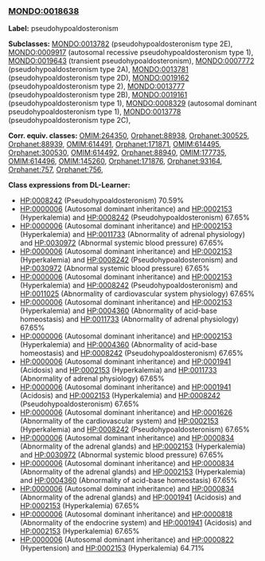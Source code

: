 
### [MONDO:0018638](http://purl.obolibrary.org/obo/MONDO_0018638)
**Label:** pseudohypoaldosteronism

**Subclasses:** [MONDO:0013782](http://purl.obolibrary.org/obo/MONDO_0013782) (pseudohypoaldosteronism type 2E), [MONDO:0009917](http://purl.obolibrary.org/obo/MONDO_0009917) (autosomal recessive pseudohypoaldosteronism type 1), [MONDO:0019643](http://purl.obolibrary.org/obo/MONDO_0019643) (transient pseudohypoaldosteronism), [MONDO:0007772](http://purl.obolibrary.org/obo/MONDO_0007772) (pseudohypoaldosteronism type 2A), [MONDO:0013781](http://purl.obolibrary.org/obo/MONDO_0013781) (pseudohypoaldosteronism type 2D), [MONDO:0019162](http://purl.obolibrary.org/obo/MONDO_0019162) (pseudohypoaldosteronism type 2), [MONDO:0013777](http://purl.obolibrary.org/obo/MONDO_0013777) (pseudohypoaldosteronism type 2B), [MONDO:0019161](http://purl.obolibrary.org/obo/MONDO_0019161) (pseudohypoaldosteronism type 1), [MONDO:0008329](http://purl.obolibrary.org/obo/MONDO_0008329) (autosomal dominant pseudohypoaldosteronism type 1), [MONDO:0013778](http://purl.obolibrary.org/obo/MONDO_0013778) (pseudohypoaldosteronism type 2C), 

**Corr. equiv. classes:** [OMIM:264350](http://purl.obolibrary.org/obo/OMIM_264350), [Orphanet:88938](http://www.orpha.net/ORDO/Orphanet_88938), [Orphanet:300525](http://www.orpha.net/ORDO/Orphanet_300525), [Orphanet:88939](http://www.orpha.net/ORDO/Orphanet_88939), [OMIM:614491](http://purl.obolibrary.org/obo/OMIM_614491), [Orphanet:171871](http://www.orpha.net/ORDO/Orphanet_171871), [OMIM:614495](http://purl.obolibrary.org/obo/OMIM_614495), [Orphanet:300530](http://www.orpha.net/ORDO/Orphanet_300530), [OMIM:614492](http://purl.obolibrary.org/obo/OMIM_614492), [Orphanet:88940](http://www.orpha.net/ORDO/Orphanet_88940), [OMIM:177735](http://purl.obolibrary.org/obo/OMIM_177735), [OMIM:614496](http://purl.obolibrary.org/obo/OMIM_614496), [OMIM:145260](http://purl.obolibrary.org/obo/OMIM_145260), [Orphanet:171876](http://www.orpha.net/ORDO/Orphanet_171876), [Orphanet:93164](http://www.orpha.net/ORDO/Orphanet_93164), [Orphanet:757](http://www.orpha.net/ORDO/Orphanet_757), [Orphanet:756](http://www.orpha.net/ORDO/Orphanet_756), 

**Class expressions from DL-Learner:**

- [HP:0008242](http://purl.obolibrary.org/obo/HP_0008242) (Pseudohypoaldosteronism) 70.59%
- [HP:0000006](http://purl.obolibrary.org/obo/HP_0000006) (Autosomal dominant inheritance) and [HP:0002153](http://purl.obolibrary.org/obo/HP_0002153) (Hyperkalemia) and [HP:0008242](http://purl.obolibrary.org/obo/HP_0008242) (Pseudohypoaldosteronism) 67.65%
- [HP:0000006](http://purl.obolibrary.org/obo/HP_0000006) (Autosomal dominant inheritance) and [HP:0002153](http://purl.obolibrary.org/obo/HP_0002153) (Hyperkalemia) and [HP:0011733](http://purl.obolibrary.org/obo/HP_0011733) (Abnormality of adrenal physiology) and [HP:0030972](http://purl.obolibrary.org/obo/HP_0030972) (Abnormal systemic blood pressure) 67.65%
- [HP:0000006](http://purl.obolibrary.org/obo/HP_0000006) (Autosomal dominant inheritance) and [HP:0002153](http://purl.obolibrary.org/obo/HP_0002153) (Hyperkalemia) and [HP:0008242](http://purl.obolibrary.org/obo/HP_0008242) (Pseudohypoaldosteronism) and [HP:0030972](http://purl.obolibrary.org/obo/HP_0030972) (Abnormal systemic blood pressure) 67.65%
- [HP:0000006](http://purl.obolibrary.org/obo/HP_0000006) (Autosomal dominant inheritance) and [HP:0002153](http://purl.obolibrary.org/obo/HP_0002153) (Hyperkalemia) and [HP:0008242](http://purl.obolibrary.org/obo/HP_0008242) (Pseudohypoaldosteronism) and [HP:0011025](http://purl.obolibrary.org/obo/HP_0011025) (Abnormality of cardiovascular system physiology) 67.65%
- [HP:0000006](http://purl.obolibrary.org/obo/HP_0000006) (Autosomal dominant inheritance) and [HP:0002153](http://purl.obolibrary.org/obo/HP_0002153) (Hyperkalemia) and [HP:0004360](http://purl.obolibrary.org/obo/HP_0004360) (Abnormality of acid-base homeostasis) and [HP:0011733](http://purl.obolibrary.org/obo/HP_0011733) (Abnormality of adrenal physiology) 67.65%
- [HP:0000006](http://purl.obolibrary.org/obo/HP_0000006) (Autosomal dominant inheritance) and [HP:0002153](http://purl.obolibrary.org/obo/HP_0002153) (Hyperkalemia) and [HP:0004360](http://purl.obolibrary.org/obo/HP_0004360) (Abnormality of acid-base homeostasis) and [HP:0008242](http://purl.obolibrary.org/obo/HP_0008242) (Pseudohypoaldosteronism) 67.65%
- [HP:0000006](http://purl.obolibrary.org/obo/HP_0000006) (Autosomal dominant inheritance) and [HP:0001941](http://purl.obolibrary.org/obo/HP_0001941) (Acidosis) and [HP:0002153](http://purl.obolibrary.org/obo/HP_0002153) (Hyperkalemia) and [HP:0011733](http://purl.obolibrary.org/obo/HP_0011733) (Abnormality of adrenal physiology) 67.65%
- [HP:0000006](http://purl.obolibrary.org/obo/HP_0000006) (Autosomal dominant inheritance) and [HP:0001941](http://purl.obolibrary.org/obo/HP_0001941) (Acidosis) and [HP:0002153](http://purl.obolibrary.org/obo/HP_0002153) (Hyperkalemia) and [HP:0008242](http://purl.obolibrary.org/obo/HP_0008242) (Pseudohypoaldosteronism) 67.65%
- [HP:0000006](http://purl.obolibrary.org/obo/HP_0000006) (Autosomal dominant inheritance) and [HP:0001626](http://purl.obolibrary.org/obo/HP_0001626) (Abnormality of the cardiovascular system) and [HP:0002153](http://purl.obolibrary.org/obo/HP_0002153) (Hyperkalemia) and [HP:0008242](http://purl.obolibrary.org/obo/HP_0008242) (Pseudohypoaldosteronism) 67.65%
- [HP:0000006](http://purl.obolibrary.org/obo/HP_0000006) (Autosomal dominant inheritance) and [HP:0000834](http://purl.obolibrary.org/obo/HP_0000834) (Abnormality of the adrenal glands) and [HP:0002153](http://purl.obolibrary.org/obo/HP_0002153) (Hyperkalemia) and [HP:0030972](http://purl.obolibrary.org/obo/HP_0030972) (Abnormal systemic blood pressure) 67.65%
- [HP:0000006](http://purl.obolibrary.org/obo/HP_0000006) (Autosomal dominant inheritance) and [HP:0000834](http://purl.obolibrary.org/obo/HP_0000834) (Abnormality of the adrenal glands) and [HP:0002153](http://purl.obolibrary.org/obo/HP_0002153) (Hyperkalemia) and [HP:0004360](http://purl.obolibrary.org/obo/HP_0004360) (Abnormality of acid-base homeostasis) 67.65%
- [HP:0000006](http://purl.obolibrary.org/obo/HP_0000006) (Autosomal dominant inheritance) and [HP:0000834](http://purl.obolibrary.org/obo/HP_0000834) (Abnormality of the adrenal glands) and [HP:0001941](http://purl.obolibrary.org/obo/HP_0001941) (Acidosis) and [HP:0002153](http://purl.obolibrary.org/obo/HP_0002153) (Hyperkalemia) 67.65%
- [HP:0000006](http://purl.obolibrary.org/obo/HP_0000006) (Autosomal dominant inheritance) and [HP:0000818](http://purl.obolibrary.org/obo/HP_0000818) (Abnormality of the endocrine system) and [HP:0001941](http://purl.obolibrary.org/obo/HP_0001941) (Acidosis) and [HP:0002153](http://purl.obolibrary.org/obo/HP_0002153) (Hyperkalemia) 67.65%
- [HP:0000006](http://purl.obolibrary.org/obo/HP_0000006) (Autosomal dominant inheritance) and [HP:0000822](http://purl.obolibrary.org/obo/HP_0000822) (Hypertension) and [HP:0002153](http://purl.obolibrary.org/obo/HP_0002153) (Hyperkalemia) 64.71%


